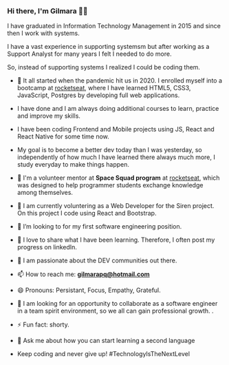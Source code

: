 ### Hi there, I'm Gilmara :woman_technologist:

I have graduated in Information Technology Management in 2015 and since then I work with systems.

I have a vast experience in supporting systemsm but after working as a Support Analyst for many years I felt I needed to do more. 

So, instead of supporting systems I realized I could be coding them.  

- 🌱 It all started when the pandemic hit us in 2020. I enrolled myself into a bootcamp at [rocketseat](https://rocketseat.com.br/), where I have learned HTML5, CSS3, JavaScript, Postgres by developing full web applications.
- I have done and I am always doing additional courses to learn, practice and improve my skills.
- I have been coding Frontend and Mobile projects using JS, React and React Native for some time now.
- My goal is to become a better dev today than I was yesterday, so independently of how much I have learned there always much more, I study everyday to make things happen.
- :raising_hand: I'm a volunteer mentor at **Space Squad program** at [rocketseat](https://rocketseat.com.br/), which was designed to help programmer students exchange knowledge among themselves.
- :raising_hand: I am currently voluntering as a Web Developer for the Siren project. On this project I code using React and Bootstrap.
- 👯 I’m looking to for my first software engineering position.
- 💬 I love to share what I have been learning. Therefore, I often post my progress on linkedIn.
- 👋 I am passionate about the DEV communities out there.

- 📫 How to reach me: **gilmarapq@hotmail.com**
- 😄 Pronouns: Persistant, Focus, Empathy, Grateful.
- 🤔 I am looking for an opportunity to collaborate as a software engineer in a team spirit environment, so we all can gain professional growth. .  
- ⚡ Fun fact: shorty.
- 💬 Ask me about how you can start learning a second language
-  Keep coding and never give up!
 #TechnologyIsTheNextLevel

<!--
**Gilmara-Git/Gilmara-Git** is a ✨ _special_ ✨ repository because its `README.md` (this file) appears on your GitHub profile.

Here are some ideas to get you started:

- 🔭 I’m currently working on random little projects designed to learn while practicing. 
- 🌱 I’m currently learning HTML5, CSS3, JavaScript, Postgres
- 👯 I’m looking to collaborate open sources projects.
- 🤔 I’m looking for help with ...
- 💬 Ask me about ...
- 📫 How to reach me: **gilmarapq@hotmail.com**
- 😄 Pronouns: 
- ⚡ Fun fact: shorty
-->

